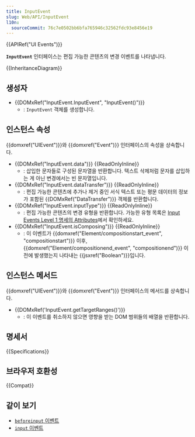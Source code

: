 ```yaml
---
title: InputEvent
slug: Web/API/InputEvent
l10n:
  sourceCommit: 76c7e0502bb6bfa765946c32562fdc93e8456e19
---
```


{{APIRef("UI Events")}}

**`InputEvent`** 인터페이스는 편집 가능한 콘텐츠의 변경 이벤트를 나타냅니다.

{{InheritanceDiagram}}

## 생성자

- {{DOMxRef("InputEvent.InputEvent", "InputEvent()")}}
  - : `InputEvent` 객체를 생성합니다.

## 인스턴스 속성

{{domxref("UIEvent")}}와 {{domxref("Event")}} 인터페이스의 속성을 상속합니다.

- {{DOMxRef("InputEvent.data")}} {{ReadOnlyInline}}
  - : 삽입한 문자들로 구성된 문자열을 반환합니다. 텍스트 삭제처럼 문자를 삽입하는 게 아닌 변경에서는 빈 문자열입니다.
- {{DOMxRef("InputEvent.dataTransfer")}} {{ReadOnlyInline}}
  - : 편집 가능한 콘텐츠에 추가나 제거 중인 서식 텍스트 또는 평문 데이터의 정보가 포함된 {{DOMxRef("DataTransfer")}} 객체를 반환합니다.
- {{DOMxRef("InputEvent.inputType")}} {{ReadOnlyInline}}
  - : 편집 가능한 콘텐츠의 변경 유형을 반환합니다. 가능한 유형 목록은 [Input Events Level 1 명세의 Attributes](https://rawgit.com/w3c/input-events/v1/index.html#interface-InputEvent-Attributes)에서 확인하세요.
- {{DOMxRef("InputEvent.isComposing")}} {{ReadOnlyInline}}
  - : 이 이벤트가 {{domxref("Element/compositionstart_event", "compositionstart")}} 이후, {{domxref("Element/compositionend_event", "compositionend")}} 이전에 발생했는지 나타내는 {{jsxref("Boolean")}}입니다.

## 인스턴스 메서드

{{domxref("UIEvent")}}와 {{domxref("Event")}} 인터페이스의 메서드를 상속합니다.

- {{DOMxRef('InputEvent.getTargetRanges()')}}
  - : 이 이벤트를 취소하지 않으면 영향을 받는 DOM 범위들의 배열을 반환합니다.

## 명세서

{{Specifications}}

## 브라우저 호환성

{{Compat}}

## 같이 보기

- [`beforeinput` 이벤트](/ko/docs/Web/API/HTMLElement/beforeinput_event)
- [`input` 이벤트](/ko/docs/Web/API/HTMLElement/input_event)

